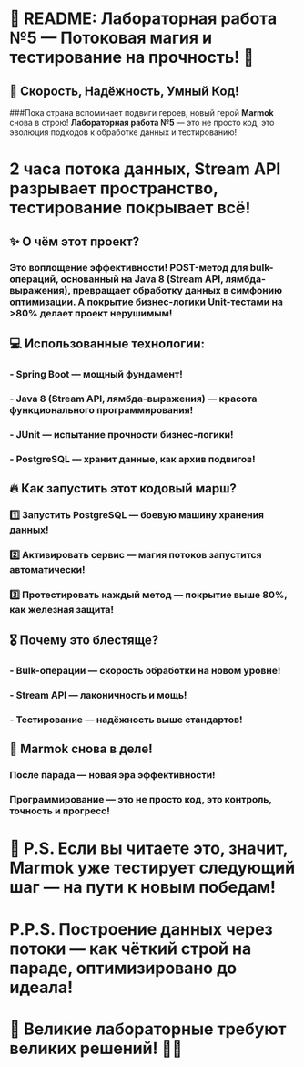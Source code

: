 # 🌟 README: Лабораторная работа №5 — Потоковая магия и тестирование на прочность! 🌟  

## 🚀 Скорость, Надёжность, Умный Код!  

###Пока страна вспоминает подвиги героев, новый герой **Marmok** снова в строю! **Лабораторная работа №5** — это не просто код, это эволюция подходов к обработке данных и тестированию!  

# **2 часа потока данных, Stream API разрывает пространство, тестирование покрывает всё!**  

## ✨ О чём этот проект?  
### Это воплощение эффективности! **POST-метод для bulk-операций**, основанный на **Java 8 (Stream API, лямбда-выражения)**, превращает обработку данных в симфонию оптимизации. А покрытие бизнес-логики **Unit-тестами на >80%** делает проект нерушимым!  

## 💻 Использованные технологии:  
### - **Spring Boot** — мощный фундамент!  
### - **Java 8 (Stream API, лямбда-выражения)** — красота функционального программирования! 
### - **JUnit** — испытание прочности бизнес-логики!  
### - **PostgreSQL** — хранит данные, как архив подвигов!  

## 🔥 Как запустить этот кодовый марш?  
### 1️⃣ Запустить PostgreSQL — боевую машину хранения данных!  
### 2️⃣ Активировать сервис — магия потоков запустится автоматически!  
### 3️⃣ Протестировать каждый метод — покрытие выше 80%, как железная защита!  

## 🎖️ Почему это блестяще?  
### - **Bulk-операции** — скорость обработки на новом уровне!  
### - **Stream API** — лаконичность и мощь!  
### - **Тестирование** — надёжность выше стандартов!  

## 💪 **Marmok снова в деле!**  
### После парада — новая эра эффективности!  
### Программирование — это не просто код, это контроль, точность и прогресс!  

# 🚩 **P.S.** Если вы читаете это, значит, Marmok уже тестирует следующий шаг — на пути к новым победам!  
# P.P.S. Построение данных через потоки — как чёткий строй на параде, оптимизировано до идеала!  

# 🥇 Великие лабораторные требуют **великих решений!** 🚀🔥
